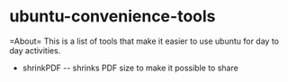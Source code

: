 # ubuntu-convenience-tools

=About=
This is a list of tools that make it easier 
to use ubuntu for day to day activities. 

* shrinkPDF -- shrinks PDF size to make it possible to share
